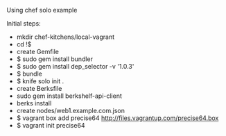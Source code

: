 Using chef solo example

Initial steps:
- mkdir chef-kitchens/local-vagrant
- cd !$
- create Gemfile
- $ sudo gem install bundler
- $ sudo gem install dep_selector -v '1.0.3'
- $ bundle
- $ knife solo init .
- create Berksfile
- sudo gem install berkshelf-api-client
- berks install
- create nodes/web1.example.com.json
- $ vagrant box add precise64 http://files.vagrantup.com/precise64.box
- $ vagrant init precise64